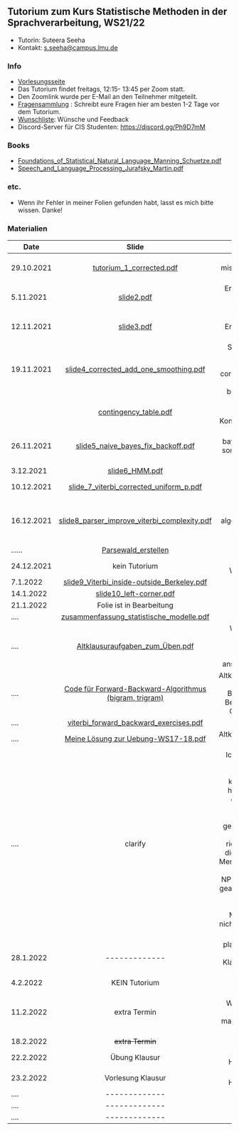 ## Tutorium zum Kurs Statistische Methoden in der Sprachverarbeitung, WS21/22
- Tutorin: Suteera  Seeha 
- Kontakt: s.seeha@campus.lmu.de


### Info
- [Vorlesungsseite](https://www.cis.uni-muenchen.de/~schmid/lehre/StatNLP/)
- Das Tutorium findet freitags, 12:15- 13:45 per Zoom statt.
- Den Zoomlink wurde per E-Mail an den Teilnehmer mitgeteilt.
- [Fragensammlung](https://docs.google.com/presentation/d/1Ufc7QyfnynZ-dBXmhIReUs6-C-UVynyMUFlMhWCWCPw/edit?usp=sharing) : Schreibt eure Fragen hier am besten 1-2 Tage vor dem Tutorium.
- [Wunschliste](https://docs.google.com/document/d/1ciuLFUNBomMe9dkaJPgTvy8pP2o6zGmCcOve6N68-iE/edit?usp=sharing): Wünsche und Feedback
- Discord-Server für CIS Studenten: https://discord.gg/Ph9D7mM

### Books
- [Foundations_of_Statistical_Natural_Language_Manning_Schuetze.pdf](https://tutorium-statistische-methoden-2.github.io/winter2021_2022/Foundations_of_Statistical_Natural_Language_Manning_Schuetze.pdf)
- [Speech_and_Language_Processing_Jurafsky_Martin.pdf](https://tutorium-statistische-methoden-2.github.io/winter2021_2022/Speech_and_Language_Processing_Jurafsky_Martin.pdf)

### etc.
- Wenn ihr Fehler in meiner Folien gefunden habt, lasst es mich bitte wissen. Danke!

### Materialien

| Date       | Slide          | Note |
| ------------- |:-------------:| -----:|
|29.10.2021    | [tutorium_1_corrected.pdf](https://tutorium-statistische-methoden-2.github.io/winter2021_2022/tutorium_1_improved2.pdf)   | corrected mistakes on page 29, 40, 41     |
|5.11.2021    | [slide2.pdf](https://tutorium-statistische-methoden-2.github.io/winter2021_2022/slide2_improved.pdf)   |Erwartungswert, Varianz, Binomialtest      |
|12.11.2021   | [slide3.pdf](https://tutorium-statistische-methoden-2.github.io/winter2021_2022/slide3.pdf)   | Binomialtest, Entropie, Fragen beantworten    |
|19.11.2021   | [slide4_corrected_add_one_smoothing.pdf](https://tutorium-statistische-methoden-2.github.io/winter2021_2022/slide4_corrected_add_one_smoothing.pdf)  | Sprachmodelle, Backoff-Smoothing, corrected a minor mistake in backoff formula  |
|             | [contingency_table.pdf](https://tutorium-statistische-methoden-2.github.io/winter2021_2022/contingency_table.pdf)  | Chi-Quadrat-Test, Kontingenztabelle |
|26.11.2021   | [slide5_naive_bayes_fix_backoff.pdf](https://tutorium-statistische-methoden-2.github.io/winter2021_2022/slide5_naive_bayes_fix_backoff.pdf)  | backoff, naive bayes (corrected some mistakes in the slide)|
|3.12.2021   | [slide6_HMM.pdf](https://tutorium-statistische-methoden-2.github.io/winter2021_2022/slide6_HMM.pdf)  | HMM  |
|10.12.2021   | [slide_7_viterbi_corrected_uniform_p.pdf](https://tutorium-statistische-methoden-2.github.io/winter2021_2022/slide_7_viterbi_corrected_uniform_p.pdf)  | Viterbi, EM-Training  |
|16.12.2021   | [slide8_parser_improve_viterbi_complexity.pdf](https://tutorium-statistische-methoden-2.github.io/winter2021_2022/slide8_parser_improve_viterbi_complexity.pdf)    | forward, backward algorithm, parser, exams + suggestions    |
|......   | [Parsewald_erstellen](https://tutorium-statistische-methoden-2.github.io/winter2021_2022/parser_Parsewald_update.pdf)   | ......     |
|24.12.2021   | kein Tutorium  | Frohe Weihnachten!🎄  |
| 7.1.2022 |[slide9_Viterbi_inside-outside_Berkeley.pdf](https://tutorium-statistische-methoden-2.github.io/winter2021_2022/slide9_Viterbi_inside-outside_Berkeley.pdf)| -----|
| 14.1.2022 |[slide10_left-corner.pdf](https://tutorium-statistische-methoden-2.github.io/winter2021_2022/slide10_left-corner.pdf)| -----|
| 21.1.2022 |Folie ist in Bearbeitung| Perzeptron|
| .... |[zusammenfassung_statistische_modelle.pdf](https://tutorium-statistische-methoden-2.github.io/winter2021_2022/zusammenfassung_statistische_modelle.pdf)| -----|
| .... |[Altklausuraufgaben_zum_Üben.pdf](https://tutorium-statistische-methoden-2.github.io/winter2021_2022/Altklausuraufgaben_zum_Üben.pdf)|Wir können die Aufgaben am 11.2.2022 gemeinsam anschauen/lösen|
| .... |[Code für Forward-Backward-Algorithmus (bigram, trigram)](https://colab.research.google.com/drive/1NH7FNCaMsRkHGLBv9QvZn0Q0m-dclcil?usp=sharing)|Altklausuraufgabe zu Forward, Backward Algo, Berechnung von Gamma-Werte |
| .... |[viterbi_forward_backward_exercises.pdf](https://tutorium-statistische-methoden-2.github.io/winter2021_2022/viterbi_forward_backward_exercises.pdf)| -----|
| .... |[Meine Lösung zur Uebung-WS17-18.pdf](https://colab.research.google.com/drive/1Wqw9InSPfpb_D7hXHyJ6GnL3GiShSR2i?usp=sharing)| Altklausuraufgabe zu Perzeptron|
| .... |clarify| Ich wollte etwas zu Berkeley Parser noch klären. Jemand hat im Tutorium gefragt, ob die synthetische Merkmale  0,1 gemeint sind. Ja, das ist schon richtig. Das sind die synthetische Merkmale von der Kategorie (wie NP, VP). Ich habe geantwortet, dass z.B. NP0, NP1 sind die Merkmale, was nicht ganz korrekt war.|
| 28.1.2022 |-------------| plan: linear chain CRF + Klausuraufgaben lösen|
| 4.2.2022 |KEIN Tutorium | -----|
| 11.2.2022 | extra Termin|plan: Wiederholung + Altklausuren machen + Fragen beantworten|
| 18.2.2022| ~~extra Termin~~| abgesagt |
| 22.2.2022 |Übung Klausur| 10 Uhr c.t. in Hörsaal BU101|
| 23.2.2022 |Vorlesung Klausur| 10 Uhr c.t. in Hörsaal BU101|
| .... |-------------| -----|
| .... |-------------| -----|
| .... |-------------| -----|



